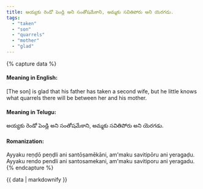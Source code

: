 ```yaml
---
title: అయ్యకు రెండో పెండ్లి అని సంతోషమేకాని, అమ్మకు సవితిపోరు అని యెరగడు.
tags:
  - "taken"
  - "son"
  - "quarrels"
  - "mother"
  - "glad"
---
```


{% capture data %}
#### Meaning in English:
[The son] is glad that his father has taken a second wife, but he little knows what quarrels there will be between her and his mother.

#### Meaning in Telugu:
అయ్యకు రెండో పెండ్లి అని సంతోషమేకాని, అమ్మకు సవితిపోరు అని యెరగడు.

#### Romanization:
Ayyaku reṇḍō peṇḍli ani santōṣamēkāni, am'maku savitipōru ani yeragaḍu.
Ayyaku rendo pendli ani santosamekani, am'maku savitiporu ani yeragadu.
{% endcapture %}

{{ data | markdownify }}

